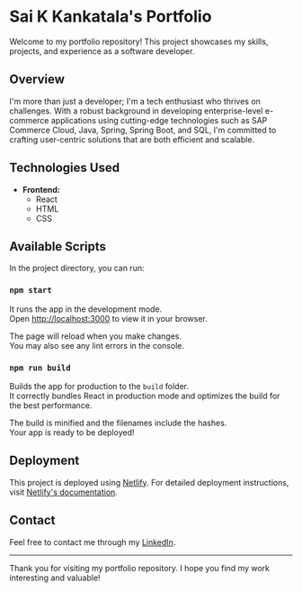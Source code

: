 # Sai K Kankatala's Portfolio

Welcome to my portfolio repository! This project showcases my skills, projects, and experience as a software developer.

## Overview

I'm more than just a developer; I'm a tech enthusiast who thrives on challenges. With a robust background in developing enterprise-level e-commerce applications using cutting-edge technologies such as SAP Commerce Cloud, Java, Spring, Spring Boot, and SQL, I'm committed to crafting user-centric solutions that are both efficient and scalable.

## Technologies Used

- **Frontend:**
  - React
  - HTML
  - CSS

## Available Scripts

In the project directory, you can run:

### `npm start`

It runs the app in the development mode.\
Open [http://localhost:3000](http://localhost:3000) to view it in your browser.

The page will reload when you make changes.\
You may also see any lint errors in the console.

### `npm run build`

Builds the app for production to the `build` folder.\
It correctly bundles React in production mode and optimizes the build for the best performance.

The build is minified and the filenames include the hashes.\
Your app is ready to be deployed!

## Deployment

This project is deployed using [Netlify](https://sai-kankatala.netlify.app/). For detailed deployment instructions, visit [Netlify's documentation](https://docs.netlify.com/).

## Contact

Feel free to contact me through my [LinkedIn](https://www.linkedin.com/in/sai-kankatala/).

---

Thank you for visiting my portfolio repository. I hope you find my work interesting and valuable!
